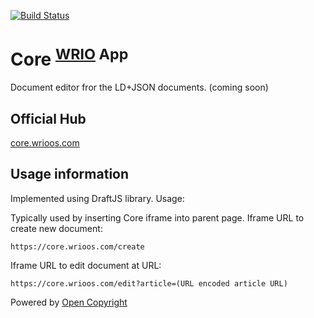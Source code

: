 [![Build Status](https://travis-ci.org/webRunes/Core-WRIO-App.svg?branch=master)](https://travis-ci.org/webRunes/Core-WRIO-App)

# Core <sup>[WRIO](https://wrioos.com) App</sup>

Document editor fror the LD+JSON documents. 
(coming soon)


## Official Hub
[core.wrioos.com](https://core.wrioos.com)

## Usage information

Implemented using DraftJS library. 
Usage: 

Typically used by inserting Core iframe into parent page.
Iframe URL to create new document:
```
https://core.wrioos.com/create
```

Iframe URL to edit document at URL:
```
https://core.wrioos.com/edit?article=(URL encoded article URL)
```




Powered by [Open Copyright](https://opencopyright.wrioos.com)
